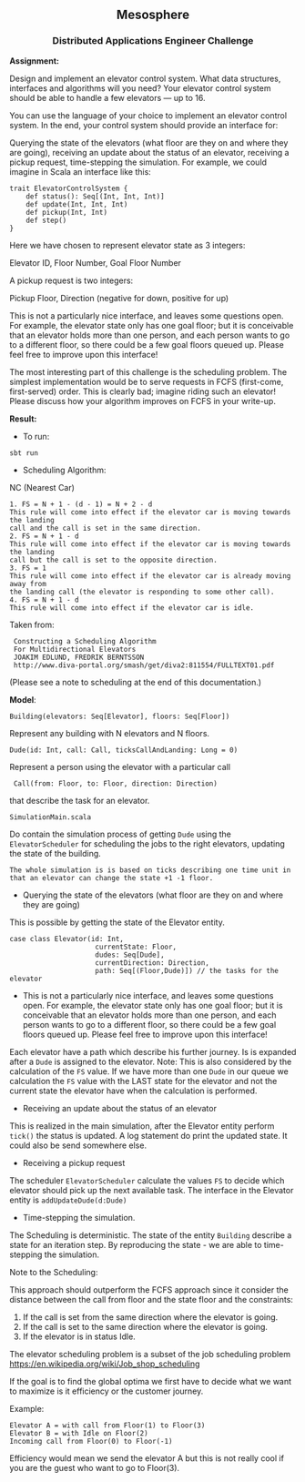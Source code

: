 
<center>
     <h2>Mesosphere</h2> 
     <h3>Distributed Applications Engineer Challenge</h3>
</center>
 
**Assignment:**

Design and implement an elevator control system. What data structures, interfaces and algorithms will you need? Your elevator control system should be able to handle a few elevators — up to 16.

You can use the language of your choice to implement an elevator control system. In the end, your control system should provide an interface for:

Querying the state of the elevators (what floor are they on and where they are going),
receiving an update about the status of an elevator,
receiving a pickup request,
time-stepping the simulation.
For example, we could imagine in Scala an interface like this:

```
trait ElevatorControlSystem {
    def status(): Seq[(Int, Int, Int)]
    def update(Int, Int, Int)
    def pickup(Int, Int)
    def step()
}
```

Here we have chosen to represent elevator state as 3 integers:

Elevator ID, Floor Number, Goal Floor Number

A pickup request is two integers:

Pickup Floor, Direction (negative for down, positive for up)

This is not a particularly nice interface, and leaves some questions open. For example, the elevator state only has one goal floor; but it is conceivable that an elevator holds more than one person, and each person wants to go to a different floor, so there could be a few goal floors queued up. Please feel free to improve upon this interface!

The most interesting part of this challenge is the scheduling problem. The simplest implementation would be to serve requests in FCFS (first-come, first-served) order. This is clearly bad; imagine riding such an elevator! Please discuss how your algorithm improves on FCFS in your write-up.


**Result:**

* To run:

`sbt run`

* Scheduling Algorithm:

NC (Nearest Car)
```
1. FS = N + 1 - (d - 1) = N + 2 - d
This rule will come into effect if the elevator car is moving towards the landing
call and the call is set in the same direction.
2. FS = N + 1 - d
This rule will come into effect if the elevator car is moving towards the landing
call but the call is set to the opposite direction.
3. FS = 1
This rule will come into effect if the elevator car is already moving away from
the landing call (the elevator is responding to some other call).
4. FS = N + 1 - d
This rule will come into effect if the elevator car is idle.
```

Taken from:
```
 Constructing a Scheduling Algorithm
 For Multidirectional Elevators
 JOAKIM EDLUND, FREDRIK BERNTSSON
 http://www.diva-portal.org/smash/get/diva2:811554/FULLTEXT01.pdf
 ```
(Please see a note to scheduling at the end of this documentation.)

**Model**:

`Building(elevators: Seq[Elevator], floors: Seq[Floor])`

Represent any building with N elevators and N floors.

` Dude(id: Int, call: Call, ticksCallAndLanding: Long = 0) `

Represent a person using the elevator with a particular call 

` Call(from: Floor, to: Floor, direction: Direction)`

that describe the task for an elevator.

`SimulationMain.scala`

Do contain the simulation process of getting `Dude` using the `ElevatorScheduler`
for scheduling the jobs to the right elevators, updating the state of the building.

`The whole simulation is is based on ticks describing one time unit in that an elevator can change the state +1 -1 floor.`

* Querying the state of the elevators (what floor are they on and where they are going)

This is possible by getting the state of the Elevator entity.
  ```
  case class Elevator(id: Int,
                       currentState: Floor,
                       dudes: Seq[Dude],
                       currentDirection: Direction,
                       path: Seq[(Floor,Dude)]) // the tasks for the elevator

```

* This is not a particularly nice interface, and leaves some questions open. For example, the elevator state only has one goal floor; but it is conceivable that an elevator holds more than one person, and each person wants to go to a different floor, so there could be a few goal floors queued up. Please feel free to improve upon this interface!

Each elevator have a path which describe his further journey. Is is expanded after a `Dude` is assigned to the elevator.
Note: This is also considered by the calculation of the `FS` value. If we have more than one `Dude` in our queue
we calculation the `FS` value with the LAST state for the elevator and not the current state the elevator have when the calculation is performed.

* Receiving an update about the status of an elevator

This is realized in the main simulation, after the Elevator entity perform `tick()`
the status is updated. A log statement do print the updated state. It could also be
 send somewhere else.


* Receiving a pickup request

The  scheduler `ElevatorScheduler` calculate the values `FS` to decide which elevator should pick up 
 the next available task. The interface in the Elevator entity is `addUpdateDude(d:Dude)`

* Time-stepping the simulation.

The Scheduling is deterministic. The state of the entity `Building` describe
 a state for an iteration step. By reproducing the state - we are able to time-stepping
 the simulation.
 

Note to the Scheduling:

This approach should outperform the FCFS approach since it consider the distance 
between the call from floor and the state floor and the constraints:
1. If the call  is set from the same direction where the elevator is going.
2. If the call is set to the same direction where the elevator is going.
3. If the elevator is in status Idle.

The elevator scheduling problem is a subset of the job scheduling problem 
<https://en.wikipedia.org/wiki/Job_shop_scheduling> 

If the goal is to find the global optima we first have to decide what 
we want to maximize is it efficiency or the customer journey. 

Example: 
```
Elevator A = with call from Floor(1) to Floor(3)
Elevator B = with Idle on Floor(2)
Incoming call from Floor(0) to Floor(-1)
```

Efficiency would mean we send the elevator A but this is not really cool if you are
 the guest who want to go to Floor(3).


